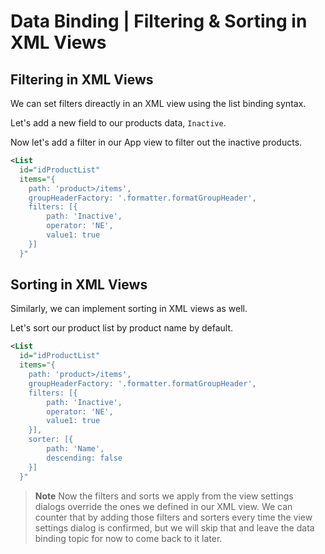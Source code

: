 # Data Binding | Filtering & Sorting in XML Views

## Filtering in XML Views

We can set filters direactly in an XML view using the list binding syntax.

Let's add a new field to our products data, `Inactive`.

Now let's add a filter in our App view to filter out the inactive products.

```xml
<List
  id="idProductList"
  items="{
    path: 'product>/items',
    groupHeaderFactory: '.formatter.formatGroupHeader',
    filters: [{
        path: 'Inactive',
        operator: 'NE',
        value1: true
    }]
  }"
```

## Sorting in XML Views

Similarly, we can implement sorting in XML views as well.

Let's sort our product list by product name by default.

```xml
<List
  id="idProductList"
  items="{
    path: 'product>/items',
    groupHeaderFactory: '.formatter.formatGroupHeader',
    filters: [{
        path: 'Inactive',
        operator: 'NE',
        value1: true
    }],
    sorter: [{
        path: 'Name',
        descending: false
    }]
  }"
```

 > __Note__
 > Now the filters and sorts we apply from the view settings dialogs override the ones we defined in our XML view. We can counter that by adding those filters and sorters every time the view settings dialog is confirmed, but we will skip that and leave the data binding topic for now to come back to it later.
